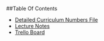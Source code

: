 ##Table Of Contents 

- [Detailed Curriculum Numbers File](https://www.icloud.com/iw/#numbers/BAIWTQ6NG3XZjMGy3BiBYeLpyLXvNc6QyeaF/Android_Curriculum_Syllabus_2)
- [Lecture Notes](https://github.com/flatiron-school-curriculum/Android-Resources/tree/master/Lectures)
- [Trello Board](https://trello.com/b/PcqjxWN3/team-android)
